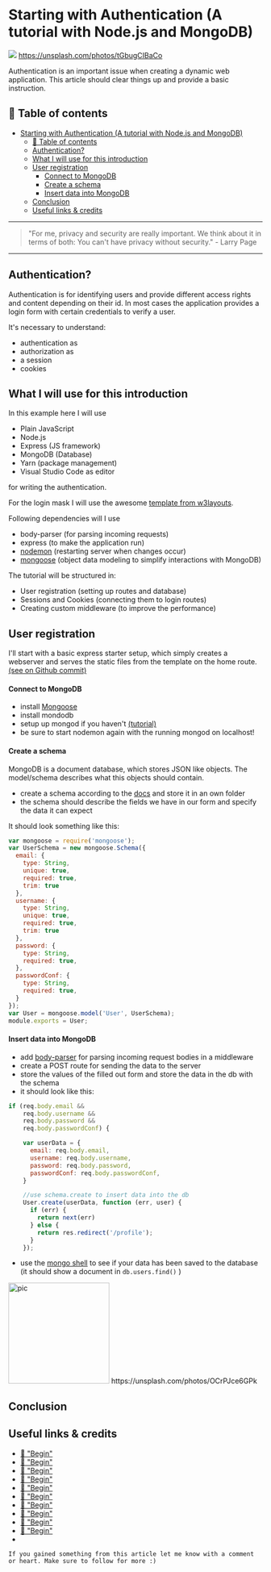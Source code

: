 # Starting with Authentication (A tutorial with Node.js and MongoDB)

[<img src="https://images.unsplash.com/photo-1463136729667-22694f9bbc52?dpr=2&auto=format&fit=crop&w=1080&h=720&q=80&cs=tinysrgb&crop=&bg=">](
https://unsplash.com/photos/tGbugCIBaCo)
https://unsplash.com/photos/tGbugCIBaCo

Authentication is an important issue when creating a dynamic web application. This article should clear things up and provide a basic instruction.


## 📄 Table of contents


<!-- toc orderedList:0 depthFrom:1 depthTo:6 -->

* [Starting with Authentication (A tutorial with Node.js and MongoDB)](#starting-with-authentication-a-tutorial-with-nodejs-and-mongodb)
  * [📄 Table of contents](#table-of-contents)
  * [Authentication?](#authentication)
  * [What I will use for this introduction](#what-i-will-use-for-this-introduction)
  * [User registration](#user-registration)
      * [Connect to MongoDB](#connect-to-mongodb)
      * [Create a schema](#create-a-schema)
      * [Insert data into MongoDB](#insert-data-into-mongodb)
  * [Conclusion](#conclusion)
  * [Useful links & credits](#useful-links-credits)

<!-- tocstop -->



---

>"For me, privacy and security are really important. We think about it in terms of both: You can't have privacy without security." - Larry Page

---

## Authentication?

Authentication is for identifying users and provide different access rights and content depending on their id.
In most cases the application provides a login form with certain credentials to verify a user.

It's necessary to understand:
- authentication as
- authorization as
- a session
- cookies


## What I will use for this introduction

In this example here I will use
- Plain JavaScript
- Node.js
- Express (JS framework)
- MongoDB (Database)
- Yarn (package management)
- Visual Studio Code as editor

for writing the authentication.

For the login mask I will use the awesome [template from w3layouts](https://w3layouts.com/register-login-widget-flat-responsive-widget-template/).

Following dependencies will I use
- body-parser (for parsing incoming requests)
- express (to make the application run)
- [nodemon](https://github.com/remy/nodemon) (restarting server when changes occur)
- [mongoose](http://mongoosejs.com/docs/) (object data modeling to simplify interactions with MongoDB)

The tutorial will be structured in:
- User registration (setting up routes and database)
- Sessions and Cookies (connecting them to login routes)
- Creating custom middleware (to improve the performance)

## User registration

I'll start with a basic express starter setup, which simply creates a webserver and serves the static files from the template on the home route. [(see on Github commit)](https://github.com/DDCSLearning/authenticationIntro/commit/97da94b5b6b52c4f2452d92eb0e92a110a97a1f4)

#### Connect to MongoDB

- install [Mongoose](http://mongoosejs.com/docs/)
- install mondodb
- setup up mongod if you haven't [(tutorial)](https://treehouse.github.io/installation-guides/mac/mongo-mac.html)
- be sure to start nodemon again with the running mongod on localhost!

#### Create a schema

MongoDB is a document database, which stores JSON like objects. The model/schema describes what this objects should contain.

- create a schema according to the [docs](http://mongoosejs.com/docs/guide.html) and store it in an own folder
- the schema should describe the fields we have in our form and specify the data it can expect

It should look something like this:

```javascript
var mongoose = require('mongoose');
var UserSchema = new mongoose.Schema({
  email: {
    type: String,
    unique: true,
    required: true,
    trim: true
  },
  username: {
    type: String,
    unique: true,
    required: true,
    trim: true
  },
  password: {
    type: String,
    required: true,
  },
  passwordConf: {
    type: String,
    required: true,
  }
});
var User = mongoose.model('User', UserSchema);
module.exports = User;
```

#### Insert data into MongoDB

- add [body-parser](https://github.com/expressjs/body-parser) for parsing incoming request bodies in a middleware
- create a POST route for sending the data to the server
- store the values of the filled out form and store the data in the db with the schema
- it should look like this:

```javascript
if (req.body.email &&
    req.body.username &&
    req.body.password &&
    req.body.passwordConf) {

    var userData = {
      email: req.body.email,
      username: req.body.username,
      password: req.body.password,
      passwordConf: req.body.passwordConf,
    }

    //use schema.create to insert data into the db
    User.create(userData, function (err, user) {
      if (err) {
        return next(err)
      } else {
        return res.redirect('/profile');
      }
    });

```

- use the [mongo shell](https://docs.mongodb.com/manual/reference/mongo-shell/) to see if your data has been saved to the database (it should show a document in `db.users.find()` )









<img src="https://images.unsplash.com/photo-1475650522725-015d35677789?dpr=2&auto=format&fit=crop&w=767&h=511&q=80&cs=tinysrgb&crop=&bg=" alt="pic" height="200"/>
https://unsplash.com/photos/OCrPJce6GPk

## Conclusion



## Useful links & credits
- [📄 "Begin"](afgafgadgads)
- [📄 "Begin"](afgafgadgads)
- [📄 "Begin"](afgafgadgads)
- [📄 "Begin"](afgafgadgads)
- [📄 "Begin"](afgafgadgads)
- [📄 "Begin"](afgafgadgads)
- [📄 "Begin"](afgafgadgads)
- [📄 "Begin"](afgafgadgads)
- [📄 "Begin"](afgafgadgads)
- [📄 "Begin"](afgafgadgads)
-

```
If you gained something from this article let me know with a comment or heart. Make sure to follow for more :)
```

<!-- Written by Daniel Deutsch (deudan1010@gmail.com) -->
